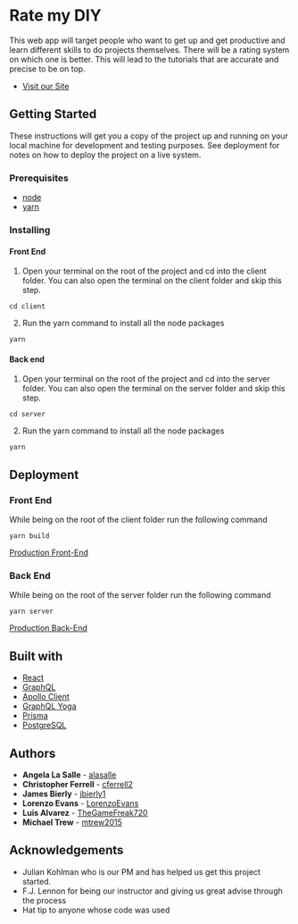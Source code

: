 # Rate my DIY

This web app will target people who want to get up and get productive and learn different skills to do projects themselves. There will be a rating system on which one is better. This will lead to the tutorials that are accurate and precise to be on top.

- [Visit our Site](https://ratemydiy-9453b.firebaseapp.com)

## Getting Started

These instructions will get you a copy of the project up and running on your local machine for development and testing purposes. See deployment for notes on how to deploy the project on a live system.

### Prerequisites

- [node](https://nodejs.org/en/)
- [yarn](https://yarnpkg.com/en/)

### Installing

#### Front End

1. Open your terminal on the root of the project and cd into the client folder. You can also open the terminal on the client folder and skip this step.

```
cd client
```

2. Run the yarn command to install all the node packages

```
yarn
```

#### Back end

1. Open your terminal on the root of the project and cd into the server folder. You can also open the terminal on the server folder and skip this step.

```
cd server
```

2. Run the yarn command to install all the node packages

```
yarn
```

## Deployment

### Front End

While being on the root of the client folder run the following command

```
yarn build
```

[Production Front-End](https://console.firebase.google.com/u/1/project/ratemydiy-9453b/hosting/main)

### Back End

While being on the root of the server folder run the following command

```
yarn server
```

[Production Back-End](https://labspt-diy-1bdc9280b0.herokuapp.com/labspt2-diy/production)

## Built with

- [React](https://reactjs.org/)
- [GraphQL](https://graphql.org/)
- [Apollo Client](https://www.apollographql.com/docs/react/)
- [GraphQL Yoga](https://github.com/prisma/graphql-yoga)
- [Prisma](https://www.prisma.io/)
- [PostgreSQL](https://www.postgresql.org/)

## Authors

- **Angela La Salle** - [alasalle](https://github.com/alasalle)
- **Christopher Ferrell** - [cferrell2](https://github.com/cferrell2)
- **James Bierly** - [jbierly1](https://github.com/jbierly1)
- **Lorenzo Evans** - [LorenzoEvans](https://github.com/LorenzoEvans)
- **Luis Alvarez** - [TheGameFreak720](https://github.com/TheGameFreak720)
- **Michael Trew** - [mtrew2015](https://github.com/mtrew2015)

## Acknowledgements

- Julian Kohlman who is our PM and has helped us get this project started.
- F.J. Lennon for being our instructor and giving us great advise through the process
- Hat tip to anyone whose code was used
